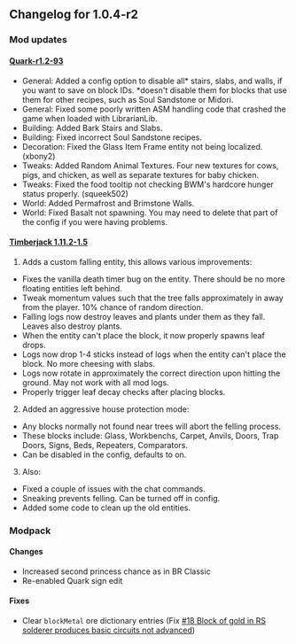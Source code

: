 ## Changelog for 1.0.4-r2

### Mod updates

#### [Quark-r1.2-93](https://minecraft.curseforge.com/projects/quark/files/2433183)

- General: Added a config option to disable all* stairs, slabs, and walls, if you want to save on block IDs. *doesn't disable them for blocks that use them for other recipes, such as Soul Sandstone or Midori.
- General: Fixed some poorly written ASM handling code that crashed the game when loaded with LibrarianLib.
- Building: Added Bark Stairs and Slabs.
- Building: Fixed incorrect Soul Sandstone recipes.
- Decoration: Fixed the Glass Item Frame entity not being localized. (xbony2)
- Tweaks: Added Random Animal Textures. Four new textures for cows, pigs, and chicken, as well as separate textures for baby chicken.
- Tweaks: Fixed the food tooltip not checking BWM's hardcore hunger status properly. (squeek502)
- World: Added Permafrost and Brimstone Walls.
- World: Fixed Basalt not spawning. You may need to delete that part of the config if you were having problems.

#### [Timberjack 1.11.2-1.5](https://minecraft.curseforge.com/projects/timberjack/files/2433301)

1. Adds a custom falling entity, this allows various improvements:

 - Fixes the vanilla death timer bug on the entity. There should be no more floating entities left behind.
 - Tweak momentum values such that the tree falls approximately in away from the player. 10% chance of random direction.
 - Falling logs now destroy leaves and plants under them as they fall. Leaves also destroy plants.
 - When the entity can't place the block, it now properly spawns leaf drops.
 - Logs now drop 1-4 sticks instead of logs when the entity can't place the block. No more cheesing with slabs.
 - Logs now rotate in approximately the correct direction upon hitting the ground. May not work with all mod logs.
 - Properly trigger leaf decay checks after placing blocks.
2. Added an aggressive house protection mode:
 - Any blocks normally not found near trees will abort the felling process.
 - These blocks include: Glass, Workbenchs, Carpet, Anvils, Doors, Trap Doors, Signs, Beds, Repeaters, Comparators.
 - Can be disabled in the config, defaults to on.
3. Also:
 - Fixed a couple of issues with the chat commands.
 - Sneaking prevents felling. Can be turned off in config.
 - Added some code to clean up the old entities.

### Modpack

#### Changes

- Increased second princess chance as in BR Classic
- Re-enabled Quark sign edit

#### Fixes

- Clear `blockMetal` ore dictionary entries (Fix [#18 Block of gold in RS solderer produces basic circuits not advanced](https://github.com/Beyond-Reality/Beyond-Realty-Farscapes/issues/18))
